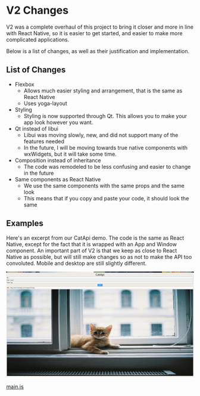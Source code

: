 # V2 Changes

V2 was a complete overhaul of this project to bring it closer and more in line with
React Native, so it is easier to get started, and easier to make more complicated
applications.

Below is a list of changes, as well as their justification and implementation.

## List of Changes

- Flexbox
  - Allows much easier styling and arrangement, that is the same as React Native
  - Uses yoga-layout
- Styling
  - Styling is now supported through Qt. This allows you to make your app look however you want.
- Qt instead of libui
  - Libui was moving slowly, new, and did not support many of the features needed
  - In the future, I will be moving towards true native components with wxWidgets, but it will take some time.
- Composition instead of inheritance
  - The code was remodeled to be less confusing and easier to change in the future
- Same components as React Native
  - We use the same components with the same props and the same look
  - This means that if you copy and paste your code, it should look the same

## Examples

Here's an excerpt from our CatApi demo. The code is the same as React Native, except for
the fact that it is wrapped with an App and Window component. An important part of V2 is that
we keep as close to React Native as possible, but will still make changes so as not to make the API
too convoluted. Mobile and desktop are still slightly different.

![CatApi](catapi_v2.png)

[main.js](../examples/CatApi/src/components/main.js ':include :type=code jsx')
